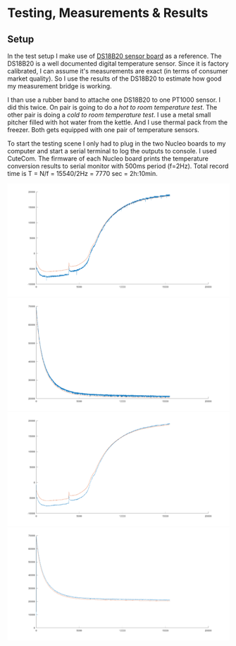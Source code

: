 # Testing, Measurements & Results
## Setup
In the test setup I make use of [DS18B20 sensor board](https://github.com/LMWB/Quattro-Formaggi) as a reference.
The DS18B20 is a well documented digital temperature sensor.
Since it is factory calibrated, I can assume it's measurements are exact (in terms of consumer market quality).
So I use the results of the DS18B20 to estimate how good my measurement bridge is working. 

I than use a rubber band to attache one DS18B20 to one PT1000 sensor. I did this twice. On pair is going to do a *hot to room temperature test*. The other pair is doing a *cold to room temperature test*. I use a metal small pitcher filled with hot water from the kettle. And I use thermal pack from the freezer. Both gets equipped with one pair of temperature sensors.

To start the testing scene I only had to plug in the two Nucleo boards to my computer and start a serial terminal to log the outputs to console. I used CuteCom. The firmware of each Nucleo board prints the temperature conversion results to serial monitor with 500ms period (f=2Hz). Total record time is T = N/f = 15540/2Hz = 7770 sec = 2h:10min.

![](../Images/results-cold-to-room.png)
![](../Images/results-hot-to-room.png)
![](../Images/results-cold-to-room-lp.png)
![](../Images/results-hot-to-room-lp.png)